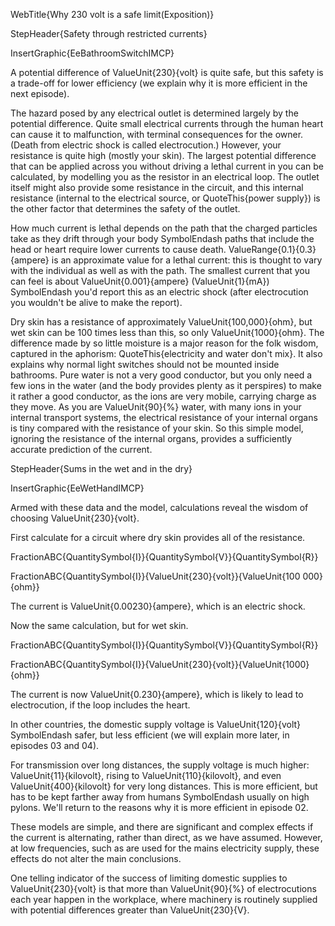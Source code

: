 WebTitle{Why 230 volt is a safe limit(Exposition)}

StepHeader{Safety through restricted currents}

InsertGraphic{EeBathroomSwitchIMCP}

A potential difference of ValueUnit{230}{volt} is quite safe, but this safety is a trade-off for lower efficiency (we explain why it is more efficient in the next episode).

The hazard posed by any electrical outlet is determined largely by the potential difference. Quite small electrical currents through the human heart can cause it to malfunction, with terminal consequences for the owner. (Death from electric shock is called electrocution.) However, your resistance is quite high (mostly your skin). The largest potential difference that can be applied across you without driving a lethal current in you can be calculated, by modelling you as the resistor in an electrical loop. The outlet itself might also provide some resistance in the circuit, and this internal resistance (internal to the electrical source, or QuoteThis{power supply}) is the other factor that determines the safety of the outlet.

How much current is lethal depends on the path that the charged particles take as they drift through your body SymbolEndash paths that include the head or heart require lower currents to cause death. ValueRange{0.1}{0.3}{ampere} is an approximate value for a lethal current: this is thought to vary with the individual as well as with the path. The smallest current that you can feel is about ValueUnit{0.001}{ampere} (ValueUnit{1}{mA}) SymbolEndash you'd report this as an electric shock (after electrocution you wouldn't be alive to make the report).

Dry skin has a resistance of approximately ValueUnit{100,000}{ohm}, but wet skin can be 100 times less than this, so only ValueUnit{1000}{ohm}. The difference made by so little moisture is a major reason for the folk wisdom, captured in the aphorism: QuoteThis{electricity and water don't mix}. It also explains why normal light switches should not be mounted inside bathrooms. Pure water is not a very good conductor, but you only need a few ions in the water (and the body provides plenty as it perspires) to make it rather a good conductor, as the ions are very mobile, carrying charge as they move. As you are ValueUnit{90}{&percnt;} water, with many ions in your internal transport systems, the electrical resistance of your internal organs is tiny compared with the resistance of your skin. So this simple model, ignoring the resistance of the internal organs, provides a sufficiently accurate prediction of the current.

StepHeader{Sums in the wet and in the dry}

InsertGraphic{EeWetHandIMCP}

Armed with these data and the model, calculations reveal the wisdom of choosing ValueUnit{230}{volt}.

First calculate for a circuit where dry skin provides all of the resistance.

FractionABC{QuantitySymbol{I}}{QuantitySymbol{V}}{QuantitySymbol{R}}

FractionABC{QuantitySymbol{I}}{ValueUnit{230}{volt}}{ValueUnit{100 000}{ohm}}

The current is ValueUnit{0.00230}{ampere}, which is an electric shock.

Now the same calculation, but for wet skin.

FractionABC{QuantitySymbol{I}}{QuantitySymbol{V}}{QuantitySymbol{R}}

FractionABC{QuantitySymbol{I}}{ValueUnit{230}{volt}}{ValueUnit{1000}{ohm}}

The current is now ValueUnit{0.230}{ampere}, which is likely to lead to electrocution, if the loop includes the heart.

In other countries, the domestic supply voltage is ValueUnit{120}{volt} SymbolEndash safer, but less efficient (we will explain more later, in episodes 03 and 04).

For transmission over long distances, the supply voltage is much higher: ValueUnit{11}{kilovolt}, rising to ValueUnit{110}{kilovolt}, and even ValueUnit{400}{kilovolt} for very long distances. This is more efficient, but has to be kept farther away from humans SymbolEndash usually on high pylons. We'll return to the reasons why it is more efficient in episode 02.

These models are simple, and there are significant and complex effects if the current is alternating, rather than direct, as we have assumed. However, at low frequencies, such as are used for the mains electricity supply, these effects do not alter the main conclusions.

One telling indicator of the success of limiting domestic supplies to ValueUnit{230}{volt} is that more than ValueUnit{90}{&percnt;} of electrocutions each year happen in the workplace, where machinery is routinely supplied with potential differences greater than ValueUnit{230}{V}.

